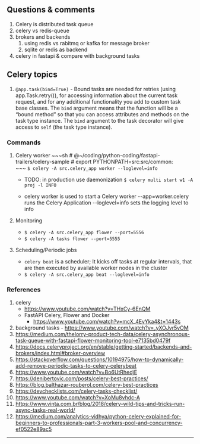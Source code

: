 ## Questions & comments
1. Celery is distributed task queue
1. celery vs redis-queue
1. brokers and backends
    1. using redis vs rabitmq or kafka for message broker
    1. sqlite or redis as backend
1. celery in fastapi & compare with background tasks

## Celery topics
1. `@app.task(bind=True)` - Bound tasks are needed for retries (using app.Task.retry()), for accessing information about the current task request, and for any additional functionality you add to custom task base classes.
The `bind` argument means that the function will be a “bound method” so that you can access attributes and methods on the task type instance.
The `bind` argument to the task decorator will give access to `self` (the task type instance).





### Commands 

1. Celery worker
        ~~~sh
        # @~/coding/python-coding/fastapi-trailers/celery-sample
        # export PYTHONPATH=src:src/common:  
        ~~~
        `$ celery -A src.celery_app worker --loglevel=info `

    - TODO: in production use daemonization
        `$ celery multi start w1 -A proj -l INFO `

   - celery worker is used to start a Celery worker
        --app=worker.celery runs the Celery Application 
        --loglevel=info sets the logging level to info

1. Monitoring
    - `$ celery -A src.celery_app flower --port=5556 `
    - `$ celery -A tasks flower --port=5555`

1. Scheduling/Periodic jobs
    - `celery beat` is a scheduler; It kicks off tasks at regular intervals, that are then executed by available worker nodes in the cluster
    - `$ celery -A src.celery_app beat --loglevel=info `

### References

1. celery 
    - https://www.youtube.com/watch?v=THxCy-6EnQM
    - FastAPI Celery, Flower and Docker
        - https://www.youtube.com/watch?v=mcX_4EvYka4&t=1443s
1. background tasks - https://www.youtube.com/watch?v=_yXOJvr5vOM
1. https://medium.com/thelorry-product-tech-data/celery-asynchronous-task-queue-with-fastapi-flower-monitoring-tool-e7135bd0479f
1. https://docs.celeryproject.org/en/stable/getting-started/backends-and-brokers/index.html#broker-overview
1. https://stackoverflow.com/questions/10194975/how-to-dynamically-add-remove-periodic-tasks-to-celery-celerybeat
1. https://www.youtube.com/watch?v=Bo6UtRhedjE
1. https://denibertovic.com/posts/celery-best-practices/
1. https://blog.balthazar-rouberol.com/celery-best-practices
1. https://devchecklists.com/celery-tasks-checklist/
1. https://www.youtube.com/watch?v=XoMu8vhdc-A
1. https://www.vinta.com.br/blog/2018/celery-wild-tips-and-tricks-run-async-tasks-real-world/
1. https://medium.com/analytics-vidhya/python-celery-explained-for-beginners-to-professionals-part-3-workers-pool-and-concurrency-ef0522e89ac5

----------------------------------------------------------------

